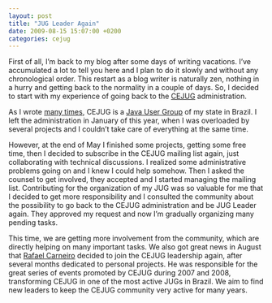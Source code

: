 ```yaml
---
layout: post
title: "JUG Leader Again"
date: 2009-08-15 15:07:00 +0200
categories: cejug
---
```


First of all, I’m back to my blog after some days of writing vacations. I’ve accumulated a lot to tell you here and I plan to do it slowly and without any chronological order. This restart as a blog writer is naturally zen, nothing in a hurry and getting back to the normality in a couple of days. So, I decided to start with my experience of going back to the <a href="http://www.cejug.org/">CEJUG</a> administration.

As I wrote <a href="http://69.89.31.239/~hildeber/search/label/cejug">many times</a>, CEJUG is a <a href="http://java.sun.com/community/usergroups/">Java User Group</a> of my state in Brazil. I left the administration in January of this year, when I was overloaded by several projects and I couldn’t take care of everything at the same time.

However, at the end of May I finished some projects, getting some free time, then I decided to subscribe in the CEJUG mailing list again, just collaborating with technical discussions. I realized some administrative problems going on and I knew I could help somehow. Then I asked the counsel to get involved, they accepted and I started managing the mailing list. Contributing for the organization of my JUG was so valuable for me that I decided to get more responsibility and I consulted the community about the possibility to go back to the CEJUG administration and be JUG Leader again. They approved my request and now I’m gradually organizing many pending tasks.

This time, we are getting more involvement from the community, which are directly helping on many important tasks. We also got great news in August that <a href="http://www.rafaelcarneiro.net/blog/">Rafael Carneiro</a> decided to join the CEJUG leadership again, after several months dedicated to personal projects. He was responsible for the great series of events promoted by CEJUG during 2007 and 2008, transforming CEJUG in one of the most active JUGs in Brazil. We aim to find new leaders to keep the CEJUG community very active for many years.
